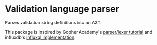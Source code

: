 # Validation language parser

Parses validation string definitions into an AST.

This package is inspired by Gopher Academy's [parser/lexer tutorial](https://blog.gopheracademy.com/advent-2014/parsers-lexers/) and influxdb's [influxql implementation](https://github.com/influxdb/influxql).
